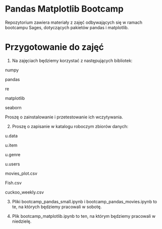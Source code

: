 # Pandas Matplotlib Bootcamp
Repozytorium zawiera materiały z zajęć odbywających się w ramach bootcampu Sages, dotyczących pakietów pandas i matplotlib.

# Przygotowanie do zajęć
1. Na zajęciach będziemy korzystać z następujących bibliotek:

numpy

pandas

re

matplotlib

seaborn

Proszę o zainstalowanie i przetestowanie ich wczytywania.

2. Proszę o zapisanie w katalogu roboczym zbiorów danych:

u.data

u.item

u.genre

u.users

movies_plot.csv

Fish.csv

cuckoo_weekly.csv

3. Pliki bootcamp_pandas_small.ipynb i bootcamp_pandas_movies.ipynb to te, na których będziemy pracowali w sobotę.

4. Plik bootcamp_matplotlib.ipynb to ten, na którym będziemy pracowali w niedzielę.
